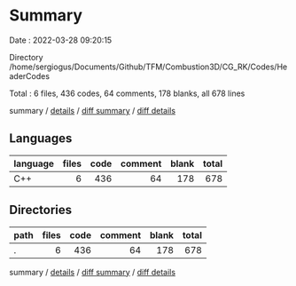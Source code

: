 # Summary

Date : 2022-03-28 09:20:15

Directory /home/sergiogus/Documents/Github/TFM/Combustion3D/CG_RK/Codes/HeaderCodes

Total : 6 files,  436 codes, 64 comments, 178 blanks, all 678 lines

summary / [details](details.md) / [diff summary](diff.md) / [diff details](diff-details.md)

## Languages
| language | files | code | comment | blank | total |
| :--- | ---: | ---: | ---: | ---: | ---: |
| C++ | 6 | 436 | 64 | 178 | 678 |

## Directories
| path | files | code | comment | blank | total |
| :--- | ---: | ---: | ---: | ---: | ---: |
| . | 6 | 436 | 64 | 178 | 678 |

summary / [details](details.md) / [diff summary](diff.md) / [diff details](diff-details.md)